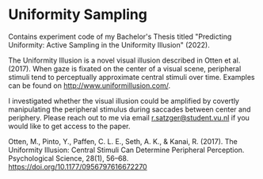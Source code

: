 # Uniformity Sampling
Contains experiment code of my Bachelor's Thesis titled "Predicting Uniformity: Active Sampling in the Uniformity Illusion" (2022). 

The Uniformity Illusion is a novel visual illusion described in Otten et al. (2017). When gaze is fixated on the center of a visual scene, peripheral stimuli tend to perceptually approximate central stimuli over time. Examples can be found  on http://www.uniformillusion.com/.

I investigated whether the visual illusion could be amplified by covertly manipulating the peripheral stimulus during saccades between center and periphery. Please reach out to me via email r.satzger@student.vu.nl if you would like to get access to the paper.

Otten, M., Pinto, Y., Paffen, C. L. E., Seth, A. K., & Kanai, R. (2017). The Uniformity Illusion: Central Stimuli Can Determine Peripheral Perception. Psychological Science, 28(1), 56–68. https://doi.org/10.1177/0956797616672270
